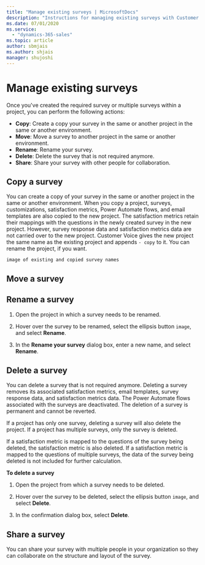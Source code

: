 ```yaml
---
title: "Manage existing surveys | MicrosoftDocs"
description: "Instructions for managing existing surveys with Customer Voice"
ms.date: 07/01/2020
ms.service:
  - "dynamics-365-sales"
ms.topic: article
author: sbmjais
ms.author: shjais
manager: shujoshi
---
```


# Manage existing surveys

Once you've created the required survey or multiple surveys within a project, you can perform the following actions:

- **Copy**: Create a copy your survey in the same or another project in the same or another environment.
- **Move**: Move a survey to another project in the same or another environment.
- **Rename**: Rename your survey.
- **Delete**: Delete the survey that is not required anymore.
- **Share**: Share your survey with other people for collaboration.

## Copy a survey

You can create a copy of your survey in the same or another project in the same or another environment. When you copy a project, surveys, customizations, satisfaction metrics, Power Automate flows, and email templates are also copied to the new project. The satisfaction metrics retain their mappings with the questions in the newly created survey in the new project. However, survey response data and satisfaction metrics data are not carried over to the new project. Customer Voice gives the new project the same name as the existing project and appends `- copy` to it. You can rename the project, if you want.

`image of existing and copied survey names`

## Move a survey

## Rename a survey

1. Open the project in which a survey needs to be renamed.

2. Hover over the survey to be renamed, select the ellipsis button `image`, and select **Rename**.

3. In the **Rename your survey** dialog box, enter a new name, and select **Rename**.

## Delete a survey

You can delete a survey that is not required anymore. Deleting a survey removes its associated satisfaction metrics, email templates, survey response data, and satisfaction metrics data. The Power Automate flows associated with the surveys are deactivated. The deletion of a survey is permanent and cannot be reverted.

If a project has only one survey, deleting a survey will also delete the project. If a project has multiple surveys, only the survey is deleted.

If a satisfaction metric is mapped to the questions of the survey being deleted, the satisfaction metric is also deleted. If a satisfaction metric is mapped to the questions of multiple surveys, the data of the survey being deleted is not included for further calculation.

**To delete a survey**

1. Open the project from which a survey needs to be deleted.

2. Hover over the survey to be deleted, select the ellipsis button `image`, and select **Delete**.

3. In the confirmation dialog box, select **Delete**.

## Share a survey

You can share your survey with multiple people in your organization so they can collaborate on the structure and layout of  the survey. 